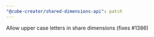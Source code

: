 ```yaml
---
"@cube-creator/shared-dimensions-api": patch
---
```


Allow upper case letters in share dimensions (fixes #1386)
